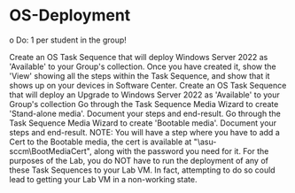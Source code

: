 # OS-Deployment

o Do: 1 per student in the group!

Create an OS Task Sequence that will deploy Windows Server 2022 as 'Available' to your Group's collection. Once you have created it, show the 'View' showing all the steps within the Task Sequence, and show that it shows up on your devices in Software Center.
Create an OS Task Sequence that will deploy an Upgrade to Windows Server 2022 as 'Available' to your Group's collection
Go through the Task Sequence Media Wizard to create 'Stand-alone media'. Document your steps and end-result.
Go through the Task Sequence Media Wizard to create 'Bootable media'. Document your steps and end-result. NOTE: You will have a step where you have to add a Cert to the Bootable media, the cert is available at "\\asu-sccm\BootMediaCert", along with the password you need for it.
For the purposes of the Lab, you do NOT have to run the deployment of any of these Task Sequences to your Lab VM. In fact, attempting to do so could lead to getting your Lab VM in a non-working state. 
